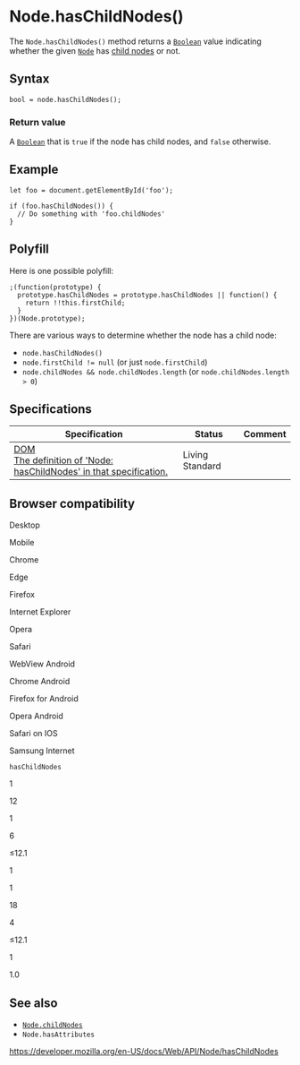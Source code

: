 # Node.hasChildNodes()

The `Node.hasChildNodes()` method returns a [`Boolean`](https://developer.mozilla.org/en-US/docs/Web/JavaScript/Reference/Global_Objects/Boolean) value indicating whether the given [`Node`](../node) has [child nodes](childnodes) or not.

## Syntax

    bool = node.hasChildNodes();

### Return value

A [`Boolean`](https://developer.mozilla.org/en-US/docs/Web/JavaScript/Reference/Global_Objects/Boolean) that is `true` if the node has child nodes, and `false` otherwise.

## Example

    let foo = document.getElementById('foo');

    if (foo.hasChildNodes()) {
      // Do something with 'foo.childNodes'
    }

## Polyfill

Here is one possible polyfill:

    ;(function(prototype) {
      prototype.hasChildNodes = prototype.hasChildNodes || function() {
        return !!this.firstChild;
      }
    })(Node.prototype);

There are various ways to determine whether the node has a child node:

- `node.hasChildNodes()`
- `node.firstChild != null` (or just `node.firstChild`)
- `node.childNodes && node.childNodes.length` (or `node.childNodes.length > 0`)

## Specifications

<table><thead><tr class="header"><th>Specification</th><th>Status</th><th>Comment</th></tr></thead><tbody><tr class="odd"><td><a href="https://dom.spec.whatwg.org/#dom-node-haschildnodes">DOM<br />
<span class="small">The definition of 'Node: hasChildNodes' in that specification.</span></a></td><td><span class="spec-living">Living Standard</span></td><td></td></tr></tbody></table>

## Browser compatibility

Desktop

Mobile

Chrome

Edge

Firefox

Internet Explorer

Opera

Safari

WebView Android

Chrome Android

Firefox for Android

Opera Android

Safari on IOS

Samsung Internet

`hasChildNodes`

1

12

1

6

≤12.1

1

1

18

4

≤12.1

1

1.0

## See also

- [`Node.childNodes`](childnodes)
- <span class="page-not-created">`Node.hasAttributes`</span>

<a href="https://developer.mozilla.org/en-US/docs/Web/API/Node/hasChildNodes" class="_attribution-link">https://developer.mozilla.org/en-US/docs/Web/API/Node/hasChildNodes</a>
